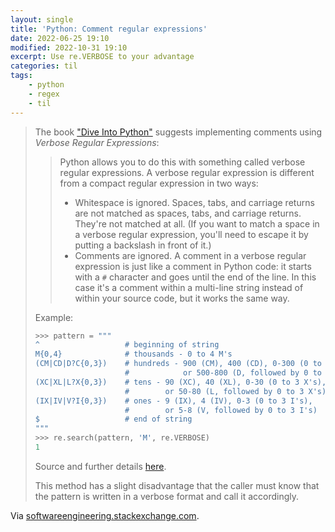 ```yaml
---
layout: single
title: 'Python: Comment regular expressions'
date: 2022-06-25 19:10
modified: 2022-10-31 19:10
excerpt: Use re.VERBOSE to your advantage
categories: til
tags:
    - python
    - regex
    - til
---
```


> The book ["Dive Into Python"](https://diveintopython3.problemsolving.io/) suggests implementing comments
> using _Verbose Regular Expressions_:
>
> > Python allows you to do this with something called verbose regular expressions.
> > A verbose regular expression is different from a compact regular expression in two ways:
> >
> > -   Whitespace is ignored. Spaces, tabs, and carriage returns are not matched as spaces, tabs, and carriage returns.
> >     They're not matched at all. (If you want to match a space in a verbose regular expression,
> >     you'll need to escape it by putting a backslash in front of it.)
> > -   Comments are ignored. A comment in a verbose regular expression is just like a comment in Python code:
> >     it starts with a `#` character and goes until the end of the line.
> >     In this case it's a comment within a multi-line string instead of within your source code,
> >     but it works the same way.
>
> Example:
>
> ```python
> >>> pattern = """
> ^                   # beginning of string
> M{0,4}              # thousands - 0 to 4 M's
> (CM|CD|D?C{0,3})    # hundreds - 900 (CM), 400 (CD), 0-300 (0 to 3 C's),
>                     #            or 500-800 (D, followed by 0 to 3 C's)
> (XC|XL|L?X{0,3})    # tens - 90 (XC), 40 (XL), 0-30 (0 to 3 X's),
>                     #        or 50-80 (L, followed by 0 to 3 X's)
> (IX|IV|V?I{0,3})    # ones - 9 (IX), 4 (IV), 0-3 (0 to 3 I's),
>                     #        or 5-8 (V, followed by 0 to 3 I's)
> $                   # end of string
> """
> >>> re.search(pattern, 'M', re.VERBOSE)
> 1
> ```
>
> Source and further details [here](https://diveintopython3.problemsolving.io/regular-expressions.html#verbosere).
>
> This method has a slight disadvantage that the caller must know that the pattern is written in a verbose format
> and call it accordingly.

Via [softwareengineering.stackexchange.com](https://web.archive.org/web/20220818173512/https://softwareengineering.stackexchange.com/questions/178355/commenting-regular-expressions/236320%23236320).

